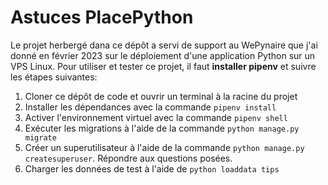 # Astuces PlacePython

Le projet herbergé dana ce dépôt a servi de support au WePynaire que j'ai donné en février 2023 sur le déploiement d'une application Python sur un VPS Linux. Pour utiliser et tester ce projet, il faut **installer pipenv** et suivre les étapes suivantes:

1. Cloner ce dépôt de code et ouvrir un terminal à la racine du projet
2. Installer les dépendances avec la commande `pipenv install`
3. Activer l'environnement virtuel avec la commande `pipenv shell`
4. Exécuter les migrations à l'aide de la commande `python manage.py migrate`
5. Créer un superutilisateur à l'aide de la commande `python manage.py createsuperuser`. Répondre aux questions posées.
6. Charger les données de test à l'aide de `python loaddata tips`

